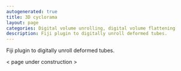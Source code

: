 ```yaml
---
autogenerated: true
title: 3D cyclorama
layout: page
categories: Digital volume unrolling, digital volume flattening
description: Fiji plugin to digitally unroll deformed tubes.
---
```


Fiji plugin to digitally unroll deformed tubes.

&lt; page under construction &gt;
